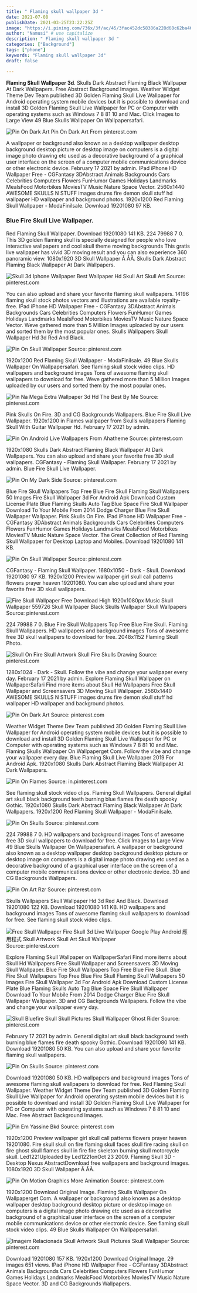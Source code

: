 ```yaml
---
title: " Flaming skull wallpaper 3d "
date: 2021-07-08
publishDate: 2021-03-25T23:22:25Z
image: "https://i.pinimg.com/736x/3f/ac/45/3fac452dc58386a228d68c62ba46d834.jpg"
author: "Namusi" # use capitalize
description: " Flaming skull wallpaper 3d "
categories: ["Background"]
tags: ["phone"]
keywords: "Flaming skull wallpaper 3d"
draft: false

---
```



**Flaming Skull Wallpaper 3d**. Skulls Dark Abstract Flaming Black Wallpaper At Dark Wallpapers. Free Abstract Background Images. Weather Widget Theme Dev Team published 3D Golden Flaming Skull Live Wallpaper for Android operating system mobile devices but it is possible to download and install 3D Golden Flaming Skull Live Wallpaper for PC or Computer with operating systems such as Windows 7 8 81 10 and Mac. Click Images to Large View 49 Blue Skulls Wallpaper On Wallpapersafari.

![Pin On Dark Art](https://i.pinimg.com/originals/d3/64/f8/d364f8ca96015e00733916b8a0d2e3ad.jpg "Pin On Dark Art")
Pin On Dark Art From pinterest.com


A wallpaper or background also known as a desktop wallpaper desktop background desktop picture or desktop image on computers is a digital image photo drawing etc used as a decorative background of a graphical user interface on the screen of a computer mobile communications device or other electronic device. February 17 2021 by admin. IPad iPhone HD Wallpaper Free - CGFantasy 3DAbstract Animals Backgrounds Cars Celebrities Computers Flowers FunHumor Games Holidays Landmarks MealsFood Motorbikes MoviesTV Music Nature Space Vector. 2560x1440 AWESOME SKULLS N STUFF images drums fire demon skull stuff hd wallpaper HD wallpaper and background photos. 1920x1200 Red Flaming Skull Wallpaper - ModaFinilsale. Download 19201080 97 KB.

### Blue Fire Skull Live Wallpaper.

Red Flaming Skull Wallpaper. Download 19201080 141 KB. 224 79988 7 0. This 3D golden flaming skull is specially designed for people who love interactive wallpapers and cool skull theme moving backgrounds This gratis live wallpaper has vivid 3D moving result and you can also experience 360 panoramic view. 1080x1920 3D Skull Wallpaper Ã ÂÃ. Skulls Dark Abstract Flaming Black Wallpaper At Dark Wallpapers.


![Skull 3d Iphone Wallpaper Best Wallpaper Hd Skull Art Skull Art](https://i.pinimg.com/originals/ca/30/ab/ca30ab5122d727d985d82627f4d31660.jpg "Skull 3d Iphone Wallpaper Best Wallpaper Hd Skull Art Skull Art")
Source: pinterest.com

You can also upload and share your favorite flaming skull wallpapers. 14196 flaming skull stock photos vectors and illustrations are available royalty-free. IPad iPhone HD Wallpaper Free - CGFantasy 3DAbstract Animals Backgrounds Cars Celebrities Computers Flowers FunHumor Games Holidays Landmarks MealsFood Motorbikes MoviesTV Music Nature Space Vector. Weve gathered more than 5 Million Images uploaded by our users and sorted them by the most popular ones. Skulls Wallpapers Skull Wallpaper Hd 3d Red And Black.

![Pin On Skull Wallpaper](https://i.pinimg.com/736x/61/54/a4/6154a4550ac6cc81a0d64173c8fd46d5.jpg "Pin On Skull Wallpaper")
Source: pinterest.com

1920x1200 Red Flaming Skull Wallpaper - ModaFinilsale. 49 Blue Skulls Wallpaper On Wallpapersafari. See flaming skull stock video clips. HD wallpapers and background images Tons of awesome flaming skull wallpapers to download for free. Weve gathered more than 5 Million Images uploaded by our users and sorted them by the most popular ones.

![Pin Na Mega Extra Wallpaper 3d Hd The Best By Me](https://i.pinimg.com/564x/fa/9d/4d/fa9d4d154812c8d49fb60be88bc1b6b2.jpg "Pin Na Mega Extra Wallpaper 3d Hd The Best By Me")
Source: pinterest.com

Pink Skulls On Fire. 3D and CG Backgrounds Wallpapers. Blue Fire Skull Live Wallpaper. 1920x1200 in Flames wallpaper from Skulls wallpapers Flaming Skull With Guitar Wallpaper Hd. February 17 2021 by admin.

![Pin On Android Live Wallpapers From Ahatheme](https://i.pinimg.com/originals/f5/b0/0f/f5b00f05b90f258991a9b43b50ac65d1.png "Pin On Android Live Wallpapers From Ahatheme")
Source: pinterest.com

1920x1080 Skulls Dark Abstract Flaming Black Wallpaper At Dark Wallpapers. You can also upload and share your favorite free 3D skull wallpapers. CGFantasy - Flaming Skull Wallpaper. February 17 2021 by admin. Blue Fire Skull Live Wallpaper.

![Pin On My Dark Side](https://i.pinimg.com/originals/fb/dd/54/fbdd54f35ebf0f4aad07232a1fb4d5b0.jpg "Pin On My Dark Side")
Source: pinterest.com

Blue Fire Skull Wallpapers Top Free Blue Fire Skull Flaming Skull Wallpapers 50 Images Fire Skull Wallpaper 3d For Android Apk Download Custom License Plate Blue Flaming Skulls Auto Tag Blue Space Fire Skull Wallpaper Download To Your Mobile From 2014 Dodge Charger Blue Fire Skull Wallpaper Wallpaper. Pink Skulls On Fire. IPad iPhone HD Wallpaper Free - CGFantasy 3DAbstract Animals Backgrounds Cars Celebrities Computers Flowers FunHumor Games Holidays Landmarks MealsFood Motorbikes MoviesTV Music Nature Space Vector. The Great Collection of Red Flaming Skull Wallpaper for Desktop Laptop and Mobiles. Download 19201080 141 KB.

![Pin On Skull Wallpaper](https://i.pinimg.com/originals/5d/7b/73/5d7b732069098582b9b8f8e1336c32e4.gif "Pin On Skull Wallpaper")
Source: pinterest.com

CGFantasy - Flaming Skull Wallpaper. 1680x1050 - Dark - Skull. Download 19201080 97 KB. 1920x1200 Preview wallpaper girl skull call patterns flowers prayer heaven 19201080. You can also upload and share your favorite free 3D skull wallpapers.

![Fire Skull Wallpaper Free Download High 1920x1080px Music Skull Wallpaper 559726 Skull Wallpaper Black Skulls Wallpaper Skull Wallpapers](https://i.pinimg.com/originals/eb/e7/bc/ebe7bc45abeb9ae5ab43640ba40c549c.jpg "Fire Skull Wallpaper Free Download High 1920x1080px Music Skull Wallpaper 559726 Skull Wallpaper Black Skulls Wallpaper Skull Wallpapers")
Source: pinterest.com

224 79988 7 0. Blue Fire Skull Wallpapers Top Free Blue Fire Skull. Flaming Skull Wallpapers. HD wallpapers and background images Tons of awesome free 3D skull wallpapers to download for free. 2048x1152 Flaming Skull Photo.

![Skull On Fire Skull Artwork Skull Fire Skulls Drawing](https://i.pinimg.com/originals/8e/07/1c/8e071c15215c130c3382eedceb610f3e.gif "Skull On Fire Skull Artwork Skull Fire Skulls Drawing")
Source: pinterest.com

1280x1024 - Dark - Skull. Follow the vibe and change your wallpaper every day. February 17 2021 by admin. Explore Flaming Skull Wallpaper on WallpaperSafari Find more items about Skull Hd Wallpapers Free Skull Wallpaper and Screensavers 3D Moving Skull Wallpaper. 2560x1440 AWESOME SKULLS N STUFF images drums fire demon skull stuff hd wallpaper HD wallpaper and background photos.

![Pin On Dark Art](https://i.pinimg.com/originals/d3/64/f8/d364f8ca96015e00733916b8a0d2e3ad.jpg "Pin On Dark Art")
Source: pinterest.com

Weather Widget Theme Dev Team published 3D Golden Flaming Skull Live Wallpaper for Android operating system mobile devices but it is possible to download and install 3D Golden Flaming Skull Live Wallpaper for PC or Computer with operating systems such as Windows 7 8 81 10 and Mac. Flaming Skulls Wallpaper On Wallpaperget Com. Follow the vibe and change your wallpaper every day. Blue Flaming Skull Live Wallpaper 2019 For Android Apk. 1920x1080 Skulls Dark Abstract Flaming Black Wallpaper At Dark Wallpapers.

![Pin On Flames](https://i.pinimg.com/originals/e8/13/d5/e813d5a6ac37dd722503e24b55061b0e.gif "Pin On Flames")
Source: in.pinterest.com

See flaming skull stock video clips. Flaming Skull Wallpapers. General digital art skull black background teeth burning blue flames fire death spooky Gothic. 1920x1080 Skulls Dark Abstract Flaming Black Wallpaper At Dark Wallpapers. 1920x1200 Red Flaming Skull Wallpaper - ModaFinilsale.

![Pin On Skulls](https://i.pinimg.com/originals/d4/2f/2c/d42f2c8b4b6c391f0a6be5cb44d5c4e6.jpg "Pin On Skulls")
Source: pinterest.com

224 79988 7 0. HD wallpapers and background images Tons of awesome free 3D skull wallpapers to download for free. Click Images to Large View 49 Blue Skulls Wallpaper On Wallpapersafari. A wallpaper or background also known as a desktop wallpaper desktop background desktop picture or desktop image on computers is a digital image photo drawing etc used as a decorative background of a graphical user interface on the screen of a computer mobile communications device or other electronic device. 3D and CG Backgrounds Wallpapers.

![Pin On Art Rzr](https://i.pinimg.com/originals/7d/4a/e8/7d4ae8927871eec7ed37015ecdb2992a.jpg "Pin On Art Rzr")
Source: pinterest.com

Skulls Wallpapers Skull Wallpaper Hd 3d Red And Black. Download 19201080 122 KB. Download 19201080 141 KB. HD wallpapers and background images Tons of awesome flaming skull wallpapers to download for free. See flaming skull stock video clips.

![Free Skull Wallpaper Fire Skull 3d Live Wallpaper Google Play Android 應用程式 Skull Artwork Skull Art Skull Wallpaper](https://i.pinimg.com/originals/84/69/a7/8469a7a0fc9d2da9f975f764996608cd.png "Free Skull Wallpaper Fire Skull 3d Live Wallpaper Google Play Android 應用程式 Skull Artwork Skull Art Skull Wallpaper")
Source: pinterest.com

Explore Flaming Skull Wallpaper on WallpaperSafari Find more items about Skull Hd Wallpapers Free Skull Wallpaper and Screensavers 3D Moving Skull Wallpaper. Blue Fire Skull Wallpapers Top Free Blue Fire Skull. Blue Fire Skull Wallpapers Top Free Blue Fire Skull Flaming Skull Wallpapers 50 Images Fire Skull Wallpaper 3d For Android Apk Download Custom License Plate Blue Flaming Skulls Auto Tag Blue Space Fire Skull Wallpaper Download To Your Mobile From 2014 Dodge Charger Blue Fire Skull Wallpaper Wallpaper. 3D and CG Backgrounds Wallpapers. Follow the vibe and change your wallpaper every day.

![Skull Bluefire Skull Skull Pictures Skull Wallpaper Ghost Rider](https://i.pinimg.com/originals/11/22/68/11226852f4a6cf4ad03c0f9d6a3e867d.jpg "Skull Bluefire Skull Skull Pictures Skull Wallpaper Ghost Rider")
Source: pinterest.com

February 17 2021 by admin. General digital art skull black background teeth burning blue flames fire death spooky Gothic. Download 19201080 141 KB. Download 19201080 50 KB. You can also upload and share your favorite flaming skull wallpapers.

![Pin On Skulls](https://i.pinimg.com/originals/38/c0/29/38c0293b2f7ea0b77d9fdd0e796d710e.gif "Pin On Skulls")
Source: pinterest.com

Download 19201080 50 KB. HD wallpapers and background images Tons of awesome flaming skull wallpapers to download for free. Red Flaming Skull Wallpaper. Weather Widget Theme Dev Team published 3D Golden Flaming Skull Live Wallpaper for Android operating system mobile devices but it is possible to download and install 3D Golden Flaming Skull Live Wallpaper for PC or Computer with operating systems such as Windows 7 8 81 10 and Mac. Free Abstract Background Images.

![Pin Em Yassine Bkd](https://i.pinimg.com/originals/2a/fb/b5/2afbb571010f1755cfab57cd2d781843.jpg "Pin Em Yassine Bkd")
Source: pinterest.com

1920x1200 Preview wallpaper girl skull call patterns flowers prayer heaven 19201080. Fire skull skull on fire flaming skull faces skull fire racing skull on fire ghost skull flames skull in fire fire skeleton burning skull motorcycle skull. Led1221Uploaded by Led1221onOct 23 2009. Flaming Skull 3D - Desktop Nexus AbstractDownload free wallpapers and background images. 1080x1920 3D Skull Wallpaper Ã ÂÃ.

![Pin On Motion Graphics More Animation](https://i.pinimg.com/originals/37/8b/87/378b87a5b25ee8cb925b6257f65d4db4.gif "Pin On Motion Graphics More Animation")
Source: pinterest.com

1920x1200 Download Original Image. Flaming Skulls Wallpaper On Wallpaperget Com. A wallpaper or background also known as a desktop wallpaper desktop background desktop picture or desktop image on computers is a digital image photo drawing etc used as a decorative background of a graphical user interface on the screen of a computer mobile communications device or other electronic device. See flaming skull stock video clips. 49 Blue Skulls Wallpaper On Wallpapersafari.

![Imagem Relacionada Skull Artwork Skull Pictures Skull Wallpaper](https://i.pinimg.com/736x/3f/ac/45/3fac452dc58386a228d68c62ba46d834.jpg "Imagem Relacionada Skull Artwork Skull Pictures Skull Wallpaper")
Source: pinterest.com

Download 19201080 157 KB. 1920x1200 Download Original Image. 29 images 651 views. IPad iPhone HD Wallpaper Free - CGFantasy 3DAbstract Animals Backgrounds Cars Celebrities Computers Flowers FunHumor Games Holidays Landmarks MealsFood Motorbikes MoviesTV Music Nature Space Vector. 3D and CG Backgrounds Wallpapers.

